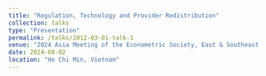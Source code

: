 ```yaml
---
title: "Regulation, Technology and Provider Redistribution"
collection: talks
type: "Presentation"
permalink: /talks/2012-03-01-talk-1
venue: "2024 Asia Meeting of the Econometric Society, East & Southeast Asia (AMES-E/SE)"
date: 2024-08-02
location: "Ho Chi Min, Vietnam"
---
```


